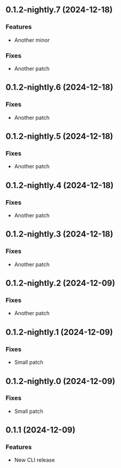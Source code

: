 ## 0.1.2-nightly.7 (2024-12-18)

### Features

- Another minor

### Fixes

- Another patch

## 0.1.2-nightly.6 (2024-12-18)

### Fixes

- Another patch

## 0.1.2-nightly.5 (2024-12-18)

### Fixes

- Another patch

## 0.1.2-nightly.4 (2024-12-18)

### Fixes

- Another patch

## 0.1.2-nightly.3 (2024-12-18)

### Fixes

- Another patch

## 0.1.2-nightly.2 (2024-12-09)

### Fixes

- Another patch

## 0.1.2-nightly.1 (2024-12-09)

### Fixes

- Small patch

## 0.1.2-nightly.0 (2024-12-09)

### Fixes

- Small patch

## 0.1.1 (2024-12-09)

### Features

- New CLI release
